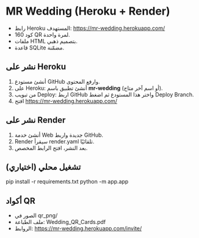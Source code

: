 
# MR Wedding (Heroku + Render)

- رابط Heroku المستهدف: https://mr-wedding.herokuapp.com/
- 160 كود QR لمرة واحدة.
- ملفات HTML بتصميم ذهبي.
- قاعدة SQLite مضمّنة.

## نشر على Heroku
1) أنشئ مستودع GitHub وارفع المحتوى.
2) على Heroku: أنشئ تطبيق باسم **mr-wedding** (أو اسم آخر متاح).
3) من تبويب Deploy: اربط GitHub واختر هذا المستودع ثم اضغط Deploy Branch.
4) افتح https://mr-wedding.herokuapp.com/

## نشر على Render
1) أنشئ خدمة Web جديدة واربط GitHub.
2) Render سيقرأ render.yaml تلقائيًا.
3) بعد النشر، افتح الرابط المخصص.

## تشغيل محلي (اختياري)
pip install -r requirements.txt
python -m app.app

## أكواد QR
- الصور في qr_png/
- ملف الطباعة: Wedding_QR_Cards.pdf
- الروابط: https://mr-wedding.herokuapp.com/invite/<TOKEN>
